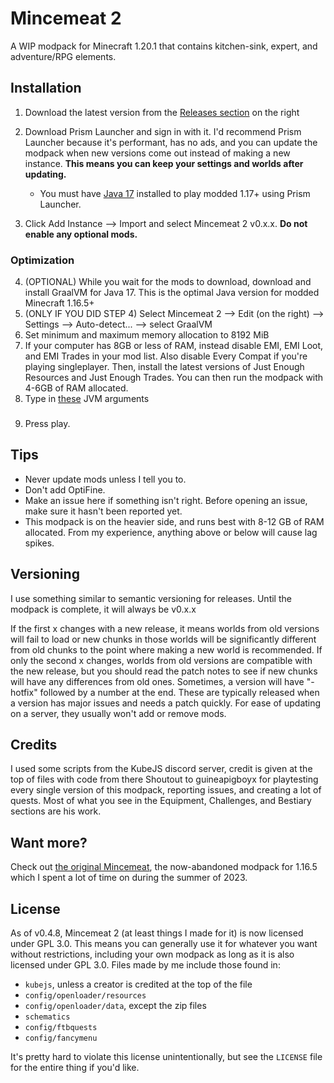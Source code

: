 # Mincemeat 2

A WIP modpack for Minecraft 1.20.1 that contains kitchen-sink, expert, and adventure/RPG elements.

## Installation

1. Download the latest version from the [Releases section](https://github.com/uthw/Mincemeat-2/releases/latest) on the right
2. Download Prism Launcher and sign in with it. I'd recommend Prism Launcher because it's performant, has no ads, and you can update the modpack when new versions come out instead of making a new instance. **This means you can keep your settings and worlds after updating.**

    - You must have [Java 17](https://www.oracle.com/java/technologies/downloads/#jdk17-windows) installed to play modded 1.17+ using Prism Launcher.

3. Click Add Instance --> Import and select Mincemeat 2 v0.x.x. **Do not enable any optional mods.**

### Optimization

4. (OPTIONAL) While you wait for the mods to download, download and install GraalVM for Java 17. This is the optimal Java version for modded Minecraft 1.16.5+
5. (ONLY IF YOU DID STEP 4) Select Mincemeat 2 --> Edit (on the right) --> Settings --> Auto-detect... --> select GraalVM
6. Set minimum and maximum memory allocation to 8192 MiB
7. If your computer has 8GB or less of RAM, instead disable EMI, EMI Loot, and EMI Trades in your mod list. Also disable Every Compat if you're playing singleplayer. Then, install the latest versions of Just Enough Resources and Just Enough Trades. You can then run the modpack with 4-6GB of RAM allocated.
8. Type in [these](https://gist.github.com/uthw/3648819b8acf988ed21260f62f83e05f) JVM arguments
###
9. Press play.

## Tips

-   Never update mods unless I tell you to.
-   Don't add OptiFine.
-   Make an issue here if something isn't right. Before opening an issue, make sure it hasn't been reported yet.
-   This modpack is on the heavier side, and runs best with 8-12 GB of RAM allocated. From my experience, anything above or below will cause lag spikes.

## Versioning

I use something similar to semantic versioning for releases. Until the modpack is complete, it will always be v0.x.x

If the first x changes with a new release, it means worlds from old versions will fail to load or new chunks in those worlds will be significantly different from old chunks to the point where making a new world is recommended.
If only the second x changes, worlds from old versions are compatible with the new release, but you should read the patch notes to see if new chunks will have any differences from old ones.
Sometimes, a version will have "-hotfix" followed by a number at the end. These are typically released when a version has major issues and needs a patch quickly. For ease of updating on a server, they usually won't add or remove mods.

## Credits

I used some scripts from the KubeJS discord server, credit is given at the top of files with code from there
Shoutout to guineapigboyx for playtesting every single version of this modpack, reporting issues, and creating a lot of quests. Most of what you see in the Equipment, Challenges, and Bestiary sections are his work.

## Want more?

Check out [the original Mincemeat](https://github.com/uthw/mincemeat), the now-abandoned modpack for 1.16.5 which I spent a lot of time on during the summer of 2023.

## License

As of v0.4.8, Mincemeat 2 (at least things I made for it) is now licensed under GPL 3.0. This means you can generally use it for whatever you want without restrictions, including your own modpack as long as it is also licensed under GPL 3.0.
Files made by me include those found in:

-   `kubejs`, unless a creator is credited at the top of the file
-   `config/openloader/resources`
-   `config/openloader/data`, except the zip files
-   `schematics`
-   `config/ftbquests`
-   `config/fancymenu`

It's pretty hard to violate this license unintentionally, but see the `LICENSE` file for the entire thing if you'd like.
